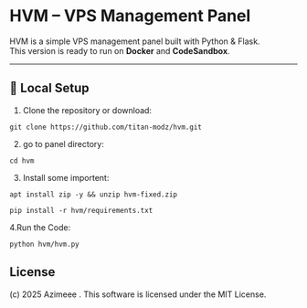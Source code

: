 # HVM – VPS Management Panel

HVM is a simple VPS management panel built with Python & Flask.  
This version is ready to run on **Docker** and **CodeSandbox**.

---

## 🔧 Local Setup

1. Clone the repository or download:

`git clone https://github.com/titan-modz/hvm.git`

2. go to panel directory:

`cd hvm`

3. Install some importent:

`apt install zip -y && unzip hvm-fixed.zip`

`pip install -r hvm/requirements.txt`

4.Run the Code:

`python hvm/hvm.py`


## License
(c) 2025 Azimeee . This software is licensed under the MIT License.
